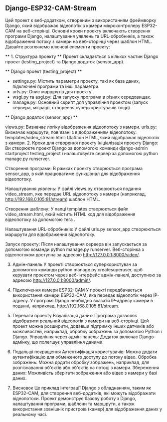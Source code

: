 ## Django-ESP32-CAM-Stream ##

Цей проект є веб-додатком, створеним з використанням фреймворку Django, який відображає відеопотік з камери мікроконтролеру ESP32-CAM на веб-сторінці. Основні кроки проекту включають створення програми Django, налаштування уявлень та URL-обробників, а також відображення потоку з камери на веб-сторінці через шаблон HTML. Давайте розглянемо ключові елементи проекту:

** 1. Структура проекту **
Проект складається з кількох частин Django проект (testing_project) та Django додаток (sensor_app).

** Django проект (testing_project) **

* settings.py: Містить параметри проекту, такі як база даних, підключені програми та інші параметри.
* urls.py: Опис маршрутів для проекту.
* wsgi.py та asgi.py: Для запуску програми в різних середовищах.
* manage.py: Основний скрипт для управління проектом (запуск сервера, міграції, створення суперкористувачів тощо).

** Django додаток (sensor_app) **

views.py: Визначає логіку відображення відеопотоку з камери.
urls.py: Визначає маршрути, пов'язані з відображенням відеопотоку.
templates/video_stream.html: Шаблон HTML, який відображає відеопотік з камери.
2. Кроки для створення проекту
Ініціалізація проекту Django: Ви створюєте проект Django за допомогою команди django-admin startproject testing_project і налаштовуєте сервер за допомогою python manage.py runserver.

Створення програми: В рамках проекту створюється програма sensor_app, в якій працюватиме функціонал для відображення відеопотоку.

Налаштування уявлень: У файлі views.py створюється подання video_stream, яке передає URL відеопотоку з камери (наприклад, http://192.168.0.105:81/stream) шаблон HTML.

Створення шаблону: У папці templates створюється файл video_stream.html, який містить HTML код для відображення відеопотоку за допомогою тега <img>.

Налаштування URL-обробників: У файлі urls.py sensor_app створюються маршрути для відображення відеопотоку.

Запуск проекту: Після налаштування сервера він запускається за допомогою команди python manage.py runserver. Веб-сторінка з відеопотоком доступна за адресою http://127.0.0.1:8000/video/.

3. Адмін-панель
У проекті створюється суперкористувач за допомогою команди python manage.py createsuperuser, щоб керувати проектом через веб-інтерфейс адмін-панелі, доступною за адресою http://127.0.0.1:8000/admin/.

4. Підключення камери ESP32-CAM
У проекті передбачається використання камери ESP32-CAM, яка передає відеопотік через IP-адресу. У програмі Django необхідно вказати IP-адресу камери в поданні, наприклад, http://192.168.0.105:81/stream.

5. Переваги проекту
Візуалізація даних: Програма дозволяє відобразити реальний відеопотік з камери на веб-сторінці.
Цей проект можна розширити, додавши підтримку інших датчиків або можливостей, наприклад, обробку зображень за допомогою Python і Django.
Управління через адмін-панель: Додаток включає Django-адмінку, що полегшує управління даними.
6. Подальші покращення
Аутентифікація користувачів: Можна додати аутентифікацію для обмеженого доступу до потоку відео.
Обробка зображень: Можна додати обробку зображень, наприклад, для розпізнавання об'єктів або об'єктів на потоці з камери.
Збереження даних: Можливість зберігати зображення або відео з камери у базі даних.
7. Висновок
Це приклад інтеграції Django з обладнанням, таким як ESP32-CAM, для створення веб-додатків, які можуть відображати відеопотоки. Проект демонструє базову роботу з Django, налаштування програми, шаблони та маршрути, а також використання зовнішніх пристроїв (камер) для відображення даних у реальному часі.
